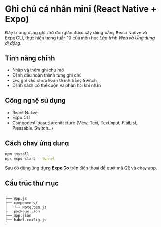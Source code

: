 # Ghi chú cá nhân mini (React Native + Expo)

Đây là ứng dụng ghi chú đơn giản được xây dựng bằng React Native và Expo CLI, thực hiện trong tuần 10 của môn học *Lập trình Web và Ứng dụng di động*.

## Tính năng chính
- Nhập và thêm ghi chú mới
- Đánh dấu hoàn thành từng ghi chú
- Lọc ghi chú chưa hoàn thành bằng Switch
- Danh sách có thể cuộn và phản hồi khi nhấn

## Công nghệ sử dụng
- React Native
- Expo CLI
- Component-based architecture (View, Text, TextInput, FlatList, Pressable, Switch...)

## Cách chạy ứng dụng

```bash
npm install
npx expo start --tunnel
```

Sau đó dùng ứng dụng **Expo Go** trên điện thoại để quét mã QR và chạy app.

## Cấu trúc thư mục

```
.
├── App.js
├── components/
│   └── NoteItem.js
├── package.json
├── app.json
├── babel.config.js
```
